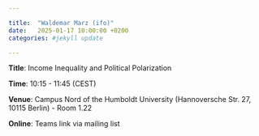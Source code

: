 ```yaml
---

title:  "Waldemar Marz (ifo)"
date:   2025-01-17 10:00:00 +0200
categories: #jekyll update

---
```


**Title**: Income Inequality and Political Polarization

**Time**: 10:15 - 11:45  (CEST)

**Venue**: Campus Nord of the Humboldt University (Hannoversche Str. 27, 10115 Berlin) - Room 1.22

**Online**: Teams link via mailing list


